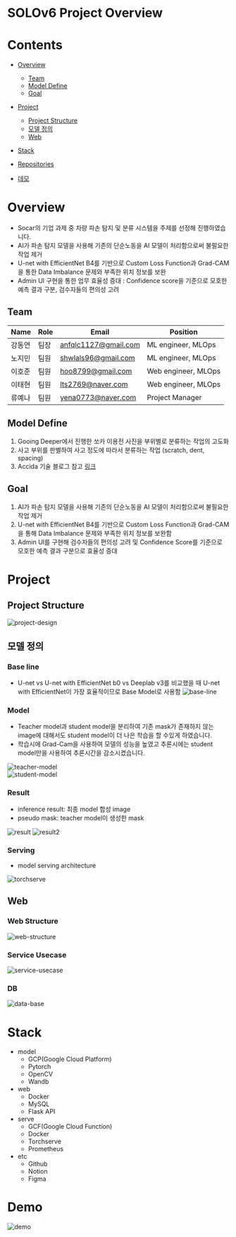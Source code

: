 # SOLOv6 Project Overview
# Contents
- [Overview](#Overview)
  - [Team](#Team)
  - [Model Define](#Model-Define)
  - [Goal](#Goal)

- [Project](#Project)
  - [Project Structure](#Project-Structure)
  - [모델 정의](#모델-정의)
  - [Web](#Web)

- [Stack](#Stack)
- [Repositories](#Repositories)
- [데모](#DEMO)

# Overview
- Socar의 기업 과제 중 차량 파손 탐지 및 분류 시스템을 주제를 선정해 진행하였습니다.
- AI가 파손 탐지 모델을 사용해 기존의 단순노동을 AI 모델이 처리함으로써 불필요한 작업 제거
- U-net with EfficientNet B4를 기반으로 Custom Loss Function과 Grad-CAM을 통한 Data Imbalance 문제와 부족한 위치 정보를 보완
- Admin UI 구현을 통한 업무 효율성 증대 : Confidence score을 기준으로 모호한 예측 결과 구분, 검수자들의 편의성 고려


## Team
| Name  | Role  | Email                | Position             |
|-------|-------|----------------------|----------------------|
| 강동연   | 팀장    | anfqlc1127@gmail.com | ML engineer,  MLOps  |
| 노지민   | 팀원    | shwlals96@gmail.com  | ML engineer,  MLOps  |
| 이호준   | 팀원    | hoo8799@gmail.com    | Web engineer,  MLOps |
| 이태현   | 팀원    | lts2769@naver.com    | Web engineer,  MLOps |
| 류예나   | 팀원    | yena0773@naver.com   | Project Manager      |

## Model Define
1. Gooing Deeper에서 진행한 쏘카 이용전 사진을 부위별로 분류하는 작업의 고도화
2. 사고 부위를 판별하여 사고 정도에 따라서 분류하는 작업 (scratch, dent, spacing)
3. Accida 기술 블로그 참고 [링크](https://tech.socarcorp.kr/data/2020/02/13/car-damage-segmentation-model.html)

## Goal
1. AI가 파손 탐지 모델을 사용해 기존의 단순노동을 AI 모델이 처리함으로써 불필요한 작업 제거
2. U-net with EfficientNet B4를 기반으로 Custom Loss Function과 Grad-CAM을 통해 Data Imbalance 문제와 부족한 위치 정보를 보완함
3. Admin UI를 구현해 검수자들의 편의성 고려 및 Confidence Score를 기준으로 모호한 예측 결과 구분으로 효율성 증대


# Project
## Project Structure
![project-design](/images/project-design.png)


## 모델 정의
### Base line
- U-net vs U-net with EfficientNet b0 vs Deeplab v3를 비교했을 때 U-net with EfficientNet이 가장 효율적이므로 Base Model로 사용함
![base-line](/images/baseline.png)

### Model
- Teacher model과 student model을 분리하여 기존 mask가 존재하지 않는 image에 대해서도 student model이 더 나은 학습을 할 수있게 하였습니다. 
- 학습시에 Grad-Cam을 사용하여 모델의 성능을 높였고 추론시에는 student model만을 사용하여 추론시간을 감소시켰습니다.  

![teacher-model](/images/teacher-model.png)  
![student-model](/images/student-model.png)  

### Result
- inference result: 최종 model 합성 image
- pseudo mask: teacher model이 생성한 mask

![result](/images/result.png)
![result2](/images/result2.png)

### Serving
- model serving architecture

![torchserve](/images/torchserve.png)

## Web
### Web Structure
![web-structure](/images/web-structure.png)

### Service Usecase
![service-usecase](/images/service-usecase.jpg)
### DB
![data-base](/images/data-base.jpg)

# Stack
- model
  - GCP(Google Cloud Platform)
  - Pytorch
  - OpenCV
  - Wandb
- web
  - Docker
  - MySQL
  - Flask API
- serve
  - GCF(Google Cloud Function)
  - Docker 
  - Torchserve
  - Prometheus
- etc
  - Github
  - Notion 
  - Figma

# Demo
![demo](/images/demo.gif)

